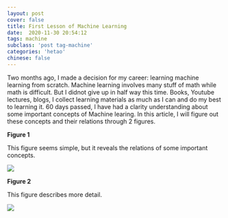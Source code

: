 ```yaml
---
layout: post
cover: false
title: First Lesson of Machine Learning
date:  2020-11-30 20:54:12
tags: machine
subclass: 'post tag-machine'
categories: 'hetao'
chinese: false
---
```


Two months ago, I made a decision for my career: learning machine learning from scratch. Machine learning involves many stuff of math while math is difficult. But I didnot give up in half way this time. Books, Youtube lectures, blogs, I collect learning materials as much as I can and do my best to learning it. 60 days passed, I have had a clarity understanding about some important concepts of Machine learing. In this article, I will figure out these concepts and their relations through 2 figures.

**Figure 1** 

This figure seems simple, but it reveals the relations of some important concepts.

<img src="{{ site.baseurl }}assets/images/scratch_ml.jpg" />

**Figure 2** 

This figure describes more detail.

<img src="{{ site.baseurl }}assets/images/machine_learning.png" />








